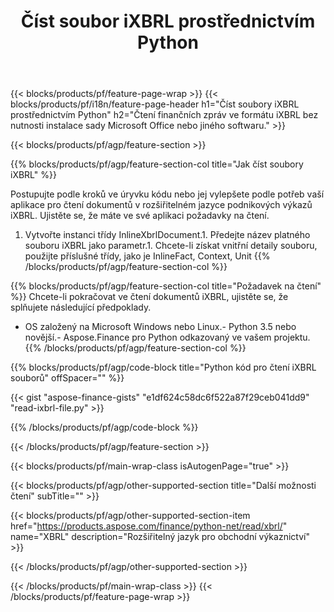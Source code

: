 ﻿---
title: Číst soubor iXBRL prostřednictvím Python
description: Ukázkový kód pro čtení souboru iXBRL. Použijte ukázkový kód API ke čtení dávkových souborů iXBRL v aplikacích založených na Python. 
url: /cs/python-net/read/ixbrl/
family: finance
platformtag: python
feature: read
informat: iXBRL
outformat: 
otherformats: 
---
{{< blocks/products/pf/feature-page-wrap >}}
{{< blocks/products/pf/i18n/feature-page-header h1="Číst soubory iXBRL prostřednictvím Python" h2="Čtení finančních zpráv ve formátu iXBRL bez nutnosti instalace sady Microsoft Office nebo jiného softwaru." >}}

{{< blocks/products/pf/agp/feature-section >}}

{{% blocks/products/pf/agp/feature-section-col title="Jak číst soubory iXBRL" %}}

Postupujte podle kroků ve úryvku kódu nebo jej vylepšete podle potřeb vaší aplikace pro čtení dokumentů v rozšiřitelném jazyce podnikových výkazů iXBRL. Ujistěte se, že máte ve své aplikaci požadavky na čtení.

1. Vytvořte instanci třídy InlineXbrlDocument.1. Předejte název platného souboru iXBRL jako parametr.1. Chcete-li získat vnitřní detaily souboru, použijte příslušné třídy, jako je InlineFact, Context, Unit
{{% /blocks/products/pf/agp/feature-section-col %}}

{{% blocks/products/pf/agp/feature-section-col title="Požadavek na čtení" %}}
Chcete-li pokračovat ve čtení dokumentů iXBRL, ujistěte se, že splňujete následující předpoklady. 
- OS založený na Microsoft Windows nebo Linux.- Python 3.5 nebo novější.- Aspose.Finance pro Python odkazovaný ve vašem projektu.{{% /blocks/products/pf/agp/feature-section-col %}}

{{% blocks/products/pf/agp/code-block title="Python kód pro čtení iXBRL souborů" offSpacer="" %}}

{{< gist "aspose-finance-gists" "e1df624c58dc6f522a87f29ceb041dd9" "read-ixbrl-file.py" >}}

{{% /blocks/products/pf/agp/code-block %}}

{{< /blocks/products/pf/agp/feature-section >}}

{{< blocks/products/pf/main-wrap-class isAutogenPage="true" >}}

{{< blocks/products/pf/agp/other-supported-section title="Další možnosti čtení" subTitle="" >}}

{{< blocks/products/pf/agp/other-supported-section-item href="https://products.aspose.com/finance/python-net/read/xbrl/" name="XBRL" description="Rozšiřitelný jazyk pro obchodní výkaznictví" >}}

{{< /blocks/products/pf/agp/other-supported-section >}}

{{< /blocks/products/pf/main-wrap-class >}}
{{< /blocks/products/pf/feature-page-wrap >}}